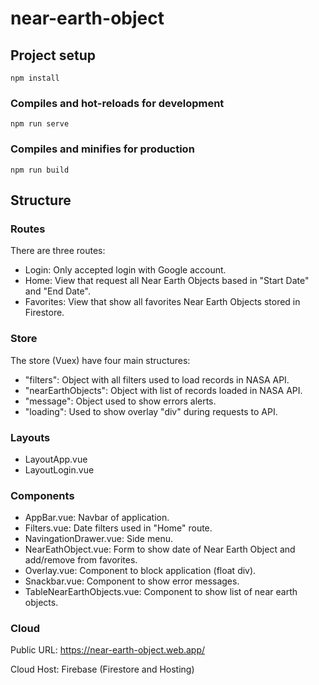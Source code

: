 # near-earth-object

## Project setup

```
npm install
```

### Compiles and hot-reloads for development

```
npm run serve
```

### Compiles and minifies for production

```
npm run build
```

## Structure

### Routes

There are three routes:

- Login: Only accepted login with Google account.
- Home: View that request all Near Earth Objects based in "Start Date" and "End Date".
- Favorites: View that show all favorites Near Earth Objects stored in Firestore.

### Store

The store (Vuex) have four main structures:

- "filters": Object with all filters used to load records in NASA API.
- "nearEarthObjects": Object with list of records loaded in NASA API.
- "message": Object used to show errors alerts.
- "loading": Used to show overlay "div" during requests to API.

### Layouts

- LayoutApp.vue
- LayoutLogin.vue

### Components

- AppBar.vue: Navbar of application.
- Filters.vue: Date filters used in "Home" route.
- NavingationDrawer.vue: Side menu.
- NearEathObject.vue: Form to show date of Near Earth Object and add/remove from favorites.
- Overlay.vue: Component to block application (float div).
- Snackbar.vue: Component to show error messages.
- TableNearEarthObjects.vue: Component to show list of near earth objects.

### Cloud

Public URL: https://near-earth-object.web.app/

Cloud Host: Firebase (Firestore and Hosting)
